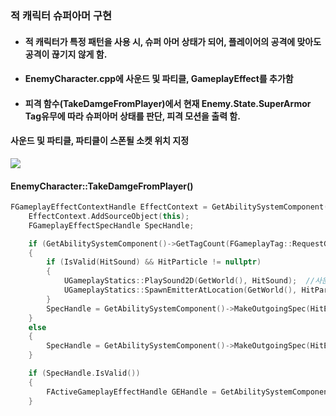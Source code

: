 ### 적 캐릭터 슈퍼아머 구현
+ #### 적 캐릭터가 특정 패턴을 사용 시, 슈퍼 아머 상태가 되어, 플레이어의 공격에 맞아도 공격이 끊기지 않게 함.
+ #### EnemyCharacter.cpp에 사운드 및 파티클, GameplayEffect를 추가함
+ #### 피격 함수(TakeDamgeFromPlayer)에서 현재 Enemy.State.SuperArmor Tag유무에 따라 슈퍼아머 상태를 판단, 피격 모션을 출력 함.

#### 사운드 및 파티클, 파티클이 스폰될 소켓 위치 지정 
![](https://github.com/kimeorua/portfolio/blob/main/img/SuperArmorHitProperty.PNG?raw=true)

#### EnemyCharacter::TakeDamgeFromPlayer()
```cpp
FGameplayEffectContextHandle EffectContext = GetAbilitySystemComponent()->MakeEffectContext();
	EffectContext.AddSourceObject(this);
	FGameplayEffectSpecHandle SpecHandle;

	if (GetAbilitySystemComponent()->GetTagCount(FGameplayTag::RequestGameplayTag(FName("Enemy.State.SuperArmor"))) > 0) // 슈퍼아머 태그가 있으면
	{
		if (IsValid(HitSound) && HitParticle != nullptr)
		{
			UGameplayStatics::PlaySound2D(GetWorld(), HitSound);  //사운드 출력
			UGameplayStatics::SpawnEmitterAtLocation(GetWorld(), HitParticle, GetMesh()->GetSocketLocation(HitParticleSocket)); //파티클 스폰
		}
		SpecHandle = GetAbilitySystemComponent()->MakeOutgoingSpec(HitEffects[3], 1, EffectContext); // 데미지만 들어가는 GameplayEffect 작동
	}
	else
	{
		SpecHandle = GetAbilitySystemComponent()->MakeOutgoingSpec(HitEffects[0], 1, EffectContext); //피격 모션이 나오는 GameplayEffect 작동
	}

	if (SpecHandle.IsValid())
	{
		FActiveGameplayEffectHandle GEHandle = GetAbilitySystemComponent()->ApplyGameplayEffectSpecToSelf(*SpecHandle.Data.Get());
	}
```
